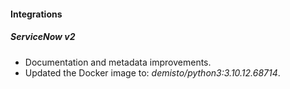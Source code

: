 
#### Integrations

##### ServiceNow v2

- Documentation and metadata improvements.
- Updated the Docker image to: *demisto/python3:3.10.12.68714*.

